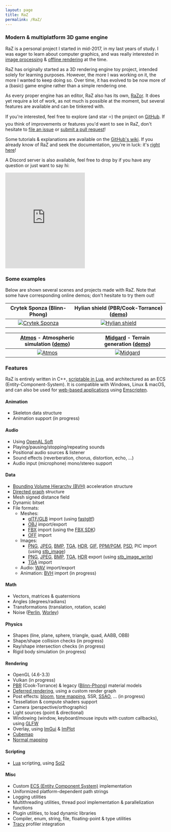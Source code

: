 ```yaml
---
layout: page
title: RaZ
permalink: /RaZ/
---
```


### Modern & multiplatform 3D game engine

RaZ is a personal project I started in mid-2017, in my last years of study. I was eager to learn about computer graphics, and was really interested in [image processing](https://github.com/Razakhel/ArcV "ArcV - GitHub") & [offline rendering](https://github.com/Razakhel/RaZtracer "RaZtracer - GitHub") at the time.

RaZ has originally started as a 3D rendering engine toy project, intended solely for learning purposes. However, the more I was working on it, the more I wanted to keep doing so. Over time, it has evolved to be now more of a (basic) game engine rather than a simple rendering one.

As every proper engine has an editor, RaZ also has its own, [RaZor](https://github.com/Razakhel/RaZor "RaZor - GitHub"). It does yet require a lot of work, as not much is possible at the moment, but several features are available and can be tinkered with.

If you're interested, feel free to explore (and star ⭐) the project on [GitHub](https://github.com/Razakhel/RaZ "RaZ - GitHub"). If you think of improvements or features you'd want to see in RaZ, don't hesitate to [file an issue](https://github.com/Razakhel/RaZ/issues/new "RaZ - Create issue") or [submit a pull request](https://github.com/Razakhel/RaZ/compare "RaZ - Submit PR")!

Some tutorials & explanations are available on the [GitHub's wiki](https://github.com/Razakhel/RaZ/wiki "RaZ - Wiki"). If you already know of RaZ and seek the documentation, you're in luck: it's [right here](doc/ "RaZ - Documentation")!

A Discord server is also available, feel free to drop by if you have any question or just want to say hi:

<iframe src="https://discordapp.com/widget?id=734342940960358446&theme=dark" width="250" height="300" allowtransparency="true" frameborder="0" sandbox="allow-popups allow-popups-to-escape-sandbox allow-same-origin allow-scripts"></iframe>

### Some examples

Below are shown several scenes and projects made with RaZ. Note that some have corresponding online demos; don't hesitate to try them out!

| **Crytek Sponza** (Blinn-Phong)                                                      | **Hylian shield** (PBR/Cook-Torrance) ([demo](demo/ "RaZ - Demo"))                   |
| :----------------------------------------------------------------------------------: | :----------------------------------------------------------------------------------: |
| [![Crytek Sponza](https://i.imgur.com/Tr1nnjV.jpg)](https://i.imgur.com/Tr1nnjV.jpg) | [![Hylian shield](https://i.imgur.com/UZ90KKJ.jpg)](https://i.imgur.com/UZ90KKJ.jpg) |

| [**Atmos**](https://github.com/Razakhel/Atmos) - Atmospheric simulation ([demo](https://razakhel.github.io/Atmos/demo/)) | [**Midgard**](https://github.com/Razakhel/Midgard) - Terrain generation ([demo](http://razakhel.github.io/Midgard/demo/)) |
| :----------------------------------------------------------------------------------------------------------------------: | :-----------------------------------------------------------------------------------------------------------------------: |
| [![Atmos](https://imgur.com/I52D5AK.png)](https://imgur.com/I52D5AK.png)                                                 | [![Midgard](https://imgur.com/esW8H1N.png)](https://imgur.com/esW8H1N.png)                                                |

### Features

RaZ is entirely written in C++, [scriptable in Lua](https://github.com/Razakhel/RaZ/wiki/Lua "RaZ - Wiki Lua"), and architectured as an ECS (Entity-Component-System). It is compatible with Windows, Linux & macOS, and can also be used for [web-based applications](demo/ "RaZ - Demo") using [Emscripten](https://emscripten.org/).

#### Animation

- Skeleton data structure
- Animation support (in progress)

#### Audio

- Using [OpenAL Soft](https://openal-soft.org/)
- Playing/pausing/stopping/repeating sounds
- Positional audio sources & listener
- Sound effects (reverberation, chorus, distortion, echo, ...)
- Audio input (microphone) mono/stereo support

#### Data

- [Bounding Volume Hierarchy (BVH)](https://en.wikipedia.org/wiki/Bounding_volume_hierarchy) acceleration structure
- [Directed graph](https://en.wikipedia.org/wiki/Directed_graph) structure
- Mesh signed distance field
- Dynamic bitset
- File formats:
    - Meshes:
        - [glTF/GLB](https://en.wikipedia.org/wiki/GlTF) import (using [fastgltf](https://github.com/spnda/fastgltf))
        - [OBJ](https://en.wikipedia.org/wiki/Wavefront_.obj_file) import/export
        - [FBX](https://en.wikipedia.org/wiki/FBX) import (using the [FBX SDK](https://www.autodesk.com/developer-network/platform-technologies/fbx))
        - [OFF](https://en.wikipedia.org/wiki/OFF_(file_format)) import
    - Images:
        - [PNG](https://en.wikipedia.org/wiki/PNG), [JPEG](https://en.wikipedia.org/wiki/JPEG), [BMP](https://en.wikipedia.org/wiki/BMP_file_format), [TGA](https://en.wikipedia.org/wiki/Truevision_TGA), [HDR](https://en.wikipedia.org/wiki/RGBE_image_format), [GIF](https://en.wikipedia.org/wiki/GIF), [PPM/PGM](https://en.wikipedia.org/wiki/Netpbm#File_formats), [PSD](https://en.wikipedia.org/wiki/Adobe_Photoshop#File_format), PIC import (using [stb_image](https://github.com/nothings/stb))
        - [PNG](https://en.wikipedia.org/wiki/PNG), [JPEG](https://en.wikipedia.org/wiki/JPEG), [BMP](https://en.wikipedia.org/wiki/BMP_file_format), [TGA](https://en.wikipedia.org/wiki/Truevision_TGA), [HDR](https://en.wikipedia.org/wiki/RGBE_image_format) export (using [stb_image_write](https://github.com/nothings/stb))
        - [TGA](https://en.wikipedia.org/wiki/Truevision_TGA) import
    - Audio: [WAV](https://en.wikipedia.org/wiki/WAV) import/export
    - Animation: [BVH](https://en.wikipedia.org/wiki/Biovision_Hierarchy) import (in progress)

#### Math

- Vectors, matrices & quaternions
- Angles (degrees/radians)
- Transformations (translation, rotation, scale)
- Noise ([Perlin](https://en.wikipedia.org/wiki/Perlin_noise), [Worley](https://en.wikipedia.org/wiki/Worley_noise))

#### Physics

- Shapes (line, plane, sphere, triangle, quad, AABB, OBB)
- Shape/shape collision checks (in progress)
- Ray/shape intersection checks (in progress)
- Rigid body simulation (in progress)

#### Rendering

- OpenGL (4.6-3.3)
- Vulkan (in progress)
- [PBR](https://en.wikipedia.org/wiki/Physically_based_rendering) (Cook-Torrance) & legacy ([Blinn-Phong](https://en.wikipedia.org/wiki/Blinn–Phong_reflection_model)) material models
- [Deferred rendering](https://en.wikipedia.org/wiki/Deferred_shading), using a custom render graph
- Post effects: [bloom](https://en.wikipedia.org/wiki/Bloom_(shader_effect)), [tone mapping](https://en.wikipedia.org/wiki/Tone_mapping), SSR, [SSAO](https://en.wikipedia.org/wiki/Screen_space_ambient_occlusion), ... (in progress)
- Tessellation & compute shaders support
- Camera (perspective/orthographic)
- Light sources (point & directional)
- Windowing (window, keyboard/mouse inputs with custom callbacks), using [GLFW](https://www.glfw.org/)
- Overlay, using [ImGui](https://github.com/ocornut/imgui) & [ImPlot](https://github.com/epezent/implot)
- [Cubemap](https://en.wikipedia.org/wiki/Cube_mapping)
- [Normal mapping](https://en.wikipedia.org/wiki/Normal_mapping)

#### Scripting

- [Lua](https://www.lua.org/about.html) scripting, using [Sol2](https://github.com/ThePhD/sol2)

#### Misc

- Custom [ECS (Entity Component System)](https://en.wikipedia.org/wiki/Entity_component_system) implementation
- Uniformized platform-dependent path strings
- Logging utilities
- Multithreading utilities, thread pool implementation & parallelization functions
- Plugin utilities, to load dynamic libraries
- Compiler, enum, string, file, floating-point & type utilities
- [Tracy](https://github.com/wolfpld/tracy) profiler integration
